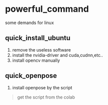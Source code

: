 # powerful_command
some demands for linux

## quick_install_ubuntu
1. remove the useless software
2. install the nvidia-driver and cuda,cudnn,etc..
3. install opencv manually

## quick_openpose
1. install openpose by the script
> get the script from the colab